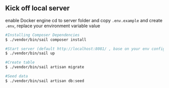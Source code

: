 ## Kick off local server
enable Docker engine
cd to server folder and copy `.env.example` and create `.env`, replace your environment variable value
```bash 
#Installing Composer Dependencies 
$ ./vendor/bin/sail composer install

#Start server (default http://localhost:8081/ , base on your env config)
$ ./vendor/bin/sail up

#Create table
$ ./vendor/bin/sail artisan migrate

#Seed data
$ ./vendor/bin/sail artisan db:seed

```